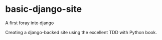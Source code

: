 # basic-django-site
A first foray into django

Creating a django-backed site using the excellent TDD with Python book.

